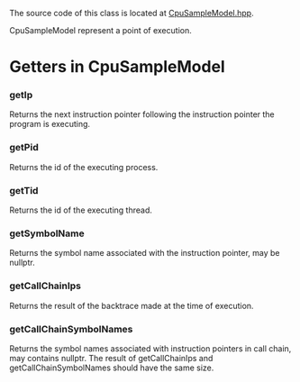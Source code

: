 The source code of this class is located at [CpuSampleModel.hpp](../../include/LiveProfiler/Models/CpuSampleModel.hpp).

CpuSampleModel represent a point of execution.

# Getters in CpuSampleModel

### getIp

Returns the next instruction pointer following the instruction pointer the program is executing.

### getPid

Returns the id of the executing process.

### getTid

Returns the id of the executing thread.

### getSymbolName

Returns the symbol name associated with the instruction pointer, may be nullptr.

### getCallChainIps

Returns the result of the backtrace made at the time of execution.

### getCallChainSymbolNames

Returns the symbol names associated with instruction pointers in call chain, may contains nullptr.
The result of getCallChainIps and getCallChainSymbolNames should have the same size.

